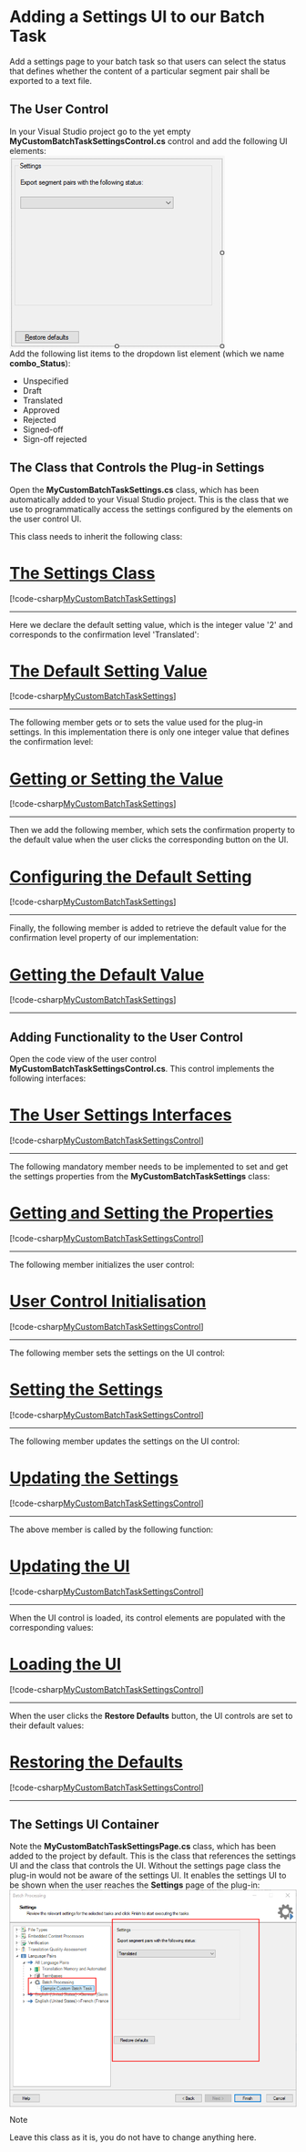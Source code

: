 Adding a Settings UI to our Batch Task
===============================
Add a settings page to your batch task so that users can select the status that defines whether the content of a particular segment pair shall be exported to a text file.

The User Control
-------------------------
In your Visual Studio project go to the yet empty       **MyCustomBatchTaskSettingsControl.cs** control and add the following UI elements:
<img style="display:block; " src="images/SettingsPage.jpg" />
Add the following list items to the dropdown list element (which we name **combo_Status**):
* Unspecified
* Draft
* Translated
* Approved
* Rejected
* Signed-off
* Sign-off rejected
  
The Class that Controls the Plug-in Settings
-----------------------------------
Open the **MyCustomBatchTaskSettings.cs** class, which has been automatically added to your Visual Studio project. This is the class that we use to programmatically access the settings configured by the elements on the user control UI.

This class needs to inherit the following class:

# [The Settings Class](#tab/tabid-1)
[!code-csharp[MyCustomBatchTaskSettings](code_samples/MyCustomBatchTaskSettings.cs#L6-L7)]
***

Here we declare the default setting value, which is the integer value '2' and corresponds to the confirmation level 'Translated':
# [The Default Setting Value](#tab/tabid-2)
[!code-csharp[MyCustomBatchTaskSettings](code_samples/MyCustomBatchTaskSettings.cs#L11-L12)]
***
The following member gets or to sets the value used for the plug-in settings. In this implementation there is only one integer value that defines the confirmation level:
# [Getting or Setting the Value](#tab/tabid-3)
[!code-csharp[MyCustomBatchTaskSettings](code_samples/MyCustomBatchTaskSettings.cs#L17-L22)]
***

Then we add the following member, which sets the confirmation property to the default value when the user clicks the corresponding button on the UI.
# [Configuring the Default Setting](#tab/tabid-4)
[!code-csharp[MyCustomBatchTaskSettings](code_samples/MyCustomBatchTaskSettings.cs#L26-L31)]
***	
    
Finally, the following member is added to retrieve the default value for the confirmation level property of our implementation:
# [Getting the Default Value](#tab/tabid-5)
[!code-csharp[MyCustomBatchTaskSettings](code_samples/MyCustomBatchTaskSettings.cs#L35-L44)]
***	

Adding Functionality to the User Control
-----------------------------------------
Open the code view of the user control **MyCustomBatchTaskSettingsControl.cs**. This control implements the following interfaces:
# [The User Settings Interfaces](#tab/tabid-6)
[!code-csharp[MyCustomBatchTaskSettingsControl](code_samples/MyCustomBatchTaskSettingsControl.cs#L8-L9)]
***	

The following mandatory member needs to be implemented to set and get the settings properties from the **MyCustomBatchTaskSettings** class:
# [Getting and Setting the Properties](#tab/tabid-7)
[!code-csharp[MyCustomBatchTaskSettingsControl](code_samples/MyCustomBatchTaskSettingsControl.cs#L13-L14)]
***

The following member initializes the user control:
# [User Control Initialisation](#tab/tabid-8)
[!code-csharp[MyCustomBatchTaskSettingsControl](code_samples/MyCustomBatchTaskSettingsControl.cs#L18-L22)]
***

The following member sets the settings on the UI control:
# [Setting the Settings](#tab/tabid-9)
[!code-csharp[MyCustomBatchTaskSettingsControl](code_samples/MyCustomBatchTaskSettingsControl.cs#L26-L32)]
***

The following member updates the settings on the UI control:
# [Updating the Settings](#tab/tabid-10)
[!code-csharp[MyCustomBatchTaskSettingsControl](code_samples/MyCustomBatchTaskSettingsControl.cs#L36-L39)]
***

The above member is called by the following function:
# [Updating the UI](#tab/tabid-11)
[!code-csharp[MyCustomBatchTaskSettingsControl](code_samples/MyCustomBatchTaskSettingsControl.cs#L43-L48)]
***

When the UI control is loaded, its control elements are populated with the corresponding values:
# [Loading the UI](#tab/tabid-12)
[!code-csharp[MyCustomBatchTaskSettingsControl](code_samples/MyCustomBatchTaskSettingsControl.cs#L53-L58)]
***

When the user clicks the **Restore Defaults** button, the UI controls are set to their default values:
# [Restoring the Defaults](#tab/tabid-13)
[!code-csharp[MyCustomBatchTaskSettingsControl](code_samples/MyCustomBatchTaskSettingsControl.cs#L62-L68)]
***

The Settings UI Container
-------------------------------------

Note the **MyCustomBatchTaskSettingsPage.cs** class, which has been added to the project by default. This is the class that references the settings UI and the class that controls the UI. Without the settings page class the plug-in would not be aware of the settings UI. It enables the settings UI to be shown when the user reaches the **Settings** page of the plug-in: 
<img style="display:block; " src="images/SampleTaskSettings.jpg" />
> [!NOTE]
> Leave this class as it is, you do not have to change anything here.